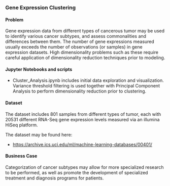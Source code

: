 ### Gene Expression Clustering

#### Problem
Gene expression data from different types of cancerous tumor may be used to identify various cancer subtypes, and assess commonalities and differences between them. The number of gene expressions measured usually exceeds the number of observations (or samples) in gene expression datasets. High dimensionality problems such as these require careful application of dimensionality reduction techniques prior to modeling.

#### Jupyter Notebooks and scripts
* Cluster_Analysis.ipynb includes initial data exploration and visualization. Variance threshold filtering is used together with Principal Component Analysis to perform dimensionality reduction prior to clustering. 

#### Dataset
The dataset includes 801 samples from different types of tumor, each with 20531 different RNA-Seq gene expression levels measured via an illumina HiSeq platform.

The dataset may be found here:
* https://archive.ics.uci.edu/ml/machine-learning-databases/00401/

#### Business Case
Categorization of cancer subtypes may allow for more specialized research to be performed, as well as promote the development of specialized treatment and diagnosis programs for patients.

